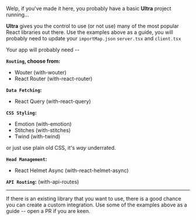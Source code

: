 Welp, if you've made it here, you probably have a basic **Ultra** project
running...

**Ultra** gives you the control to use (or not use) many of the most popular
React libraries out there. Use the examples above as a guide, you will probably
need to update your `importMap.json` `server.tsx` and `client.tsx`

Your app will probably need --

**`Routing`, choose from:**

- Wouter (with-wouter)
- React Router (with-react-router)

**`Data Fetching`:**

- React Query (with-react-query)

**`CSS Styling`:**

- Emotion (with-emotion)
- Stitches (with-stitches)
- Twind (with-twind)

or just use plain old CSS, it's _way_ underrated.

**`Head Management`:**

- React Helmet Async (with-react-helmet-async)

**`API Routing`:** (with-api-routes)

---

If there is an existing library that you want to use, there is a good chance you
can create a custom integration. Use some of the examples above as a guide --
open a PR if you are keen.
